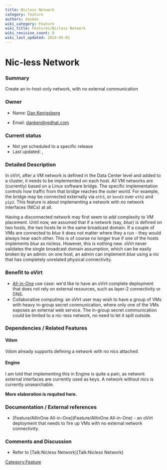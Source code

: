 ```yaml
---
title: Nicless Network
category: feature
authors: danken
wiki_category: Feature
wiki_title: Features/Nicless Network
wiki_revision_count: 8
wiki_last_updated: 2014-05-01
---
```


# Nic-less Network

### Summary

Create an in-host-only network, with no external communication

### Owner

*   Name: [ Dan Kenigsberg](User:Danken)

<!-- -->

*   Email: <danken@redhat.com>

### Current status

*   Not yet scheduled to a specific release
*   Last updated: ,

### Detailed Description

In oVirt, after a VM network is defined in the Data Center level and added to a cluster, it needs to be implemented on each host. All VM networks are (currently) based on a Linux software bridge. The specific implementation controls how traffic from that bridge reaches the outer world. For example, the bridge may be connected externally via `eth3`, or `bond3` over `eth2` and `p1p2`. This feature is about implementing a network with no network interfaces (NICs) at all.

Having a disconnected network may first seem to add complexity to VM placement. Until now, we assumed that if a network (say, *blue*) is defined on two hosts, the two hosts lie in the same broadcast domain. If a couple of VMs are connected to *blue* it does not matter where they a run - they would always hear each other. This is of course no longer true if one of the hosts implements *blue* as nicless. However, this is nothing new. oVirt never validates the single broadcast domain assumption, which can be easily broken by an admin: on one host, an admin can implement *blue* using a nic that has completely unrelated physical connectivity.

### Benefit to oVirt

*   [All-in-One](Feature/AllInOne) use case: we'd like to have an oVirt complete deployment that does not rely on external resources, such as layer-2 connectivity or DNS.
*   Collaborative computing: an oVirt user may wish to have a group of VMs with heavy in-group secret communication, where only one of the VMs exposes an external web service. The in-group secret communication could be limited to a nic-less network, no need to let it spill outside.

### Dependencies / Related Features

#### Vdsm

Vdsm already supports defining a network with no nics attached.

#### Engine

I am told that implementing this in Engine is quite a pain, as network external interfaces are currently used as keys. A network without nics is currently unsearchable.

**More elaboration is requited here.**

### Documentation / External references

*   [Feature/AllInOne All-in-One](Feature/AllInOne All-in-One) - an oVirt deployment that needs to fire up VMs with no external network connectivity.

### Comments and Discussion

*   Refer to [Talk:Nicless Network](Talk:Nicless Network)

<Category:Feature>
